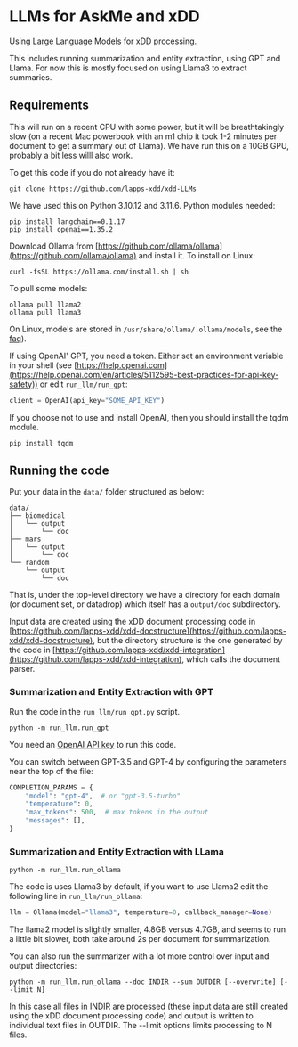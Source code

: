 # LLMs for AskMe and xDD

Using Large Language Models for xDD processing.

This includes running summarization and entity extraction, using GPT and Llama. For now this is mostly focused on using Llama3 to extract summaries.


## Requirements

This will run on a recent CPU with some power, but it will be breathtakingly slow (on a recent Mac powerbook with an m1 chip it took 1-2 minutes per document to get a summary out of Llama). We have run this on a 10GB GPU, probably a bit less willl also work.

To get this code if you do not already have it:

```shell
git clone https://github.com/lapps-xdd/xdd-LLMs
```

We have used this on Python 3.10.12 and 3.11.6. Python modules needed:

```shell
pip install langchain==0.1.17
pip install openai==1.35.2
```

Download Ollama from [https://github.com/ollama/ollama](https://github.com/ollama/ollama) and install it. To install on Linux:

```shell
curl -fsSL https://ollama.com/install.sh | sh
```

To pull some models:

```shell
ollama pull llama2
ollama pull llama3
```

On Linux, models are stored in `/usr/share/ollama/.ollama/models`, see the [faq](https://github.com/ollama/ollama/blob/main/docs/faq.md)).

If using OpenAI' GPT, you need a token. Either set an environment variable in your shell (see [https://help.openai.com](https://help.openai.com/en/articles/5112595-best-practices-for-api-key-safety)) or edit `run_llm/run_gpt`:

```python
client = OpenAI(api_key="SOME_API_KEY")
```

If you choose not to use and install OpenAI, then you should install the tqdm module.

```shell
pip install tqdm
```


## Running the code

Put your data in the `data/` folder structured as below:

```
data/
├── biomedical
│   └── output
│       └── doc
├── mars
│   └── output
│       └── doc
└── random
    └── output
        └── doc
```

That is, under the top-level directory we have a directory for each domain (or document set, or datadrop) which itself has a `output/doc` subdirectory.

Input data are created using the xDD document processing code in [https://github.com/lapps-xdd/xdd-docstructure](https://github.com/lapps-xdd/xdd-docstructure), but the directory structure is the one generated by the code in [https://github.com/lapps-xdd/xdd-integration](https://github.com/lapps-xdd/xdd-integration), which calls the document parser.


### Summarization and Entity Extraction with GPT

Run the code in the `run_llm/run_gpt.py` script.

```shell
python -m run_llm.run_gpt
```

You need an [OpenAI API key](https://openai.com/) to run this code.

You can switch between GPT-3.5 and GPT-4 by configuring the parameters near the top of the file:

```python
COMPLETION_PARAMS = {
    "model": "gpt-4",  # or "gpt-3.5-turbo"
    "temperature": 0,
    "max_tokens": 500,  # max tokens in the output
    "messages": [],
}
```


### Summarization and Entity Extraction with LLama

```shell
python -m run_llm.run_ollama
```

The code is uses Llama3 by default, if you want to use Llama2 edit the following line in `run_llm/run_ollama`:

```python
llm = Ollama(model="llama3", temperature=0, callback_manager=None)
```

The llama2 model is slightly smaller, 4.8GB versus 4.7GB, and seems to run a little bit slower, both take around 2s per document for summarization.

You can also run the summarizer with a lot more control over input and output directories:

```shell
python -m run_llm.run_ollama --doc INDIR --sum OUTDIR [--overwrite] [--limit N]
```

In this case all files in INDIR are processed (these input data are still created using the xDD document processing code) and output is written to individual text files in OUTDIR. The --limit options limits processing to N files.
